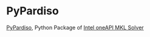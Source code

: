 # PyPardiso

[PyPardiso](https://github.com/haasad/PyPardisoProject), Python Package of [Intel oneAPI MKL Solver](https://www.intel.com/content/www/us/en/docs/onemkl/developer-reference-c/2023-0/onemkl-pardiso-parallel-direct-sparse-solver-iface.html)